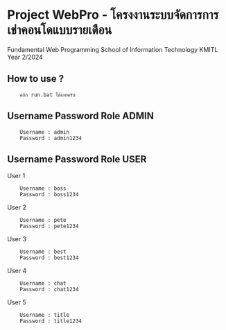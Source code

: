 # Project WebPro - โครงงานระบบจัดการการเช่าคอนโดแบบรายเดือน
Fundamental Web Programming School of Information Technology KMITL Year 2/2024


## How to use ?

```
    คลิก run.bat ได้เลยครับ
```

## Username Password Role ADMIN

```
    Username : admin
    Password : admin1234
```

## Username Password Role USER

User 1
```
    Username : boss
    Password : boss1234
```

User 2
``` 
    Username : pete
    Password : pete1234
```

User 3
```
    Username : best
    Password : best1234
```

User 4
```
    Username : chat
    Password : chat1234
```

User 5
```
    Username : title
    Password : title1234
```

